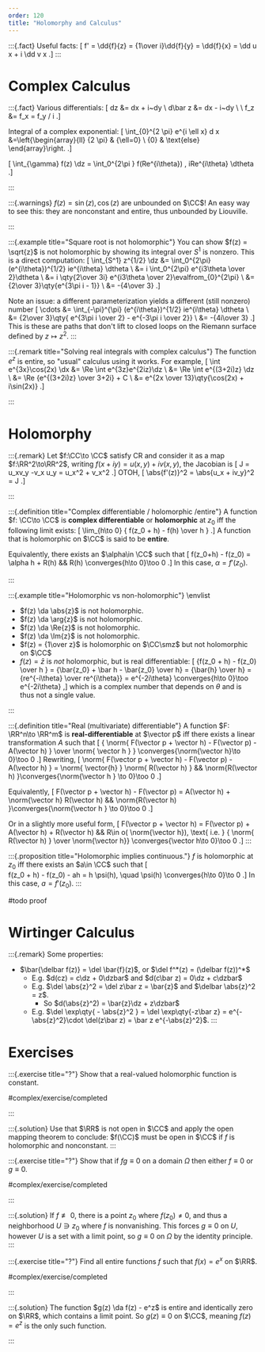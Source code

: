 ```yaml
---
order: 120
title: "Holomorphy and Calculus"
---
```



:::{.fact}
Useful facts:
\[
f' = \dd{f}{z} = {1\over i}\dd{f}{y} = \dd{f}{x} = \dd u x + i \dd v x
.\]
:::

# Complex Calculus

:::{.fact}
Various differentials:
\[
dz &= dx + i~dy \\
d\bar z &= dx - i~dy \\ \\
f_z &= f_x = f_y / i
.\]

Integral of a complex exponential:
\[
\int_{0}^{2 \pi} e^{i \ell x} d x
&=\left\{\begin{array}{ll}
{2 \pi} & {\ell=0} \\ 
{0} & \text{else}
\end{array}\right.
.\]

\[
\int_{\gamma} f(z) \dz = \int_0^{2\pi } f(Re^{i\theta}) \, iRe^{i\theta} \dtheta
.\]


:::

:::{.warnings}
$f(z) = \sin(z), \cos(z)$ are unbounded on $\CC$!
An easy way to see this: they are nonconstant and entire, thus unbounded by Liouville.

:::

:::{.example title="Square root is not holomorphic"}
You can show $f(z) = \sqrt{z}$ is not holomorphic by showing its integral over $S^1$ is nonzero.
This is a direct computation:
\[
\int_{S^1} z^{1/2} \dz 
&= \int_0^{2\pi} (e^{i\theta})^{1/2} ie^{i\theta} \dtheta \\
&= i \int_0^{2\pi} e^{i3\theta \over 2}\dtheta \\
&= i \qty{2\over 3i} e^{i3\theta \over 2}\evalfrom_{0}^{2\pi} \\
&= {2\over 3}\qty{e^{3\pi i - 1}} \\
&= -{4\over 3}
.\]

Note an issue: a different parameterization yields a different (still nonzero) number
\[
\cdots 
&= \int_{-\pi}^{\pi} (e^{i\theta})^{1/2} ie^{i\theta} \dtheta \\
&= {2\over 3}\qty{ e^{3\pi i \over 2} - e^{-3\pi i \over 2}} \\
&= -{4i\over 3}
.\]
This is these are paths that don't lift to closed loops on the Riemann surface defined by $z\mapsto z^2$.
:::

:::{.remark title="Solving real integrals with complex calculus"}
The function $e^z$ is entire, so "usual" calculus using it works.
For example, 
\[
\int e^{3x}\cos(2x) \dx 
&= \Re \int e^{3z}e^{2iz}\dz \\
&= \Re \int e^{(3+2i)z} \dz \\
&= \Re {e^{(3+2i)z} \over 3+2i} + C \\
&= e^{2x \over 13}\qty{\cos(2x) + i\sin(2x)}
.\]

:::

# Holomorphy


:::{.remark}
Let $f:\CC\to \CC$ satisfy CR and consider it as a map $f:\RR^2\to\RR^2$, writing $f(x+iy) = u(x, y) + iv(x, y)$, the Jacobian is 
\[
J = u_xv_y -v_x u_y = u_x^2 + v_x^2
.\]
OTOH,
\[
\abs{f'(z)}^2 = \abs{u_x + iv_y}^2 = J
.\]

:::

:::{.definition title="Complex differentiable / holomorphic /entire"}
A function $f: \CC\to \CC$ is **complex differentiable** or **holomorphic** at $z_0$ iff the following limit exists:
\[
\lim_{h\to 0} { f(z_0 + h) - f(h) \over h  } 
.\]
A function that is holomorphic on $\CC$ is said to be **entire**.

Equivalently, there exists an $\alpha\in \CC$ such that
\[
f(z_0+h) - f(z_0) = \alpha h + R(h) && R(h) \converges{h\to 0}\too 0 
.\]
In this case, $\alpha = f'(z_0)$.

:::

:::{.example title="Holomorphic vs non-holomorphic"}
\envlist

- $f(z) \da \abs{z}$ is not holomorphic.
- $f(z) \da \arg{z}$ is not holomorphic.
- $f(z) \da \Re{z}$ is not holomorphic.
- $f(z) \da \Im{z}$ is not holomorphic.
- $f(z) = {1\over z}$ is holomorphic on $\CC\smz$ but not holomorphic on $\CC$
- $f(z) = \bar{z}$ is *not* holomorphic, but is real differentiable:
\[
{f(z_0 + h) - f(z_0) \over h } = {\bar{z_0} + \bar h - \bar{z_0} \over h} = {\bar{h} \over h} = {re^{-i\theta} \over re^{i\theta}} = e^{-2i\theta} \converges{h\to 0}\too e^{-2i\theta}
,\]
which is a complex number that depends on $\theta$ and is thus not a single value.

:::

:::{.definition title="Real (multivariate) differentiable"}
A function $F: \RR^n\to \RR^m$ is **real-differentiable** at $\vector p$ iff there exists a linear transformation $A$ such that
\[
{ \norm{ F(\vector p + \vector h) - F(\vector p) - A(\vector h) } \over \norm{ \vector h } } \converges{\norm{\vector h}\to 0}\too 0
.\]
Rewriting,
\[
\norm{ F(\vector p + \vector h) - F(\vector p)  - A(\vector h) } = \norm{ \vector{h} } \norm{ R(\vector h) }
&& \norm{R(\vector h) }\converges{\norm{\vector h } \to 0}\too 0
.\]

Equivalently, 
\[
F(\vector p + \vector h) - F(\vector p) = A(\vector h) + \norm{\vector h} R(\vector h) && \norm{R(\vector h) }\converges{\norm{\vector h } \to 0}\too 0
.\]

Or in a slightly more useful form,
\[
F(\vector p + \vector h) = F(\vector p) + A(\vector h) + R(\vector h) && R\in o( \norm{\vector h}), \text{ i.e. }
{ \norm{ R(\vector h) } \over  \norm{\vector h}} \converges{\vector h\to 0}\too 0
.\]
:::

:::{.proposition title="Holomorphic implies continuous."}
$f$ is holomorphic at $z_0$ iff there exists an $a\in \CC$ such that
\[  
f(z_0 + h) - f(z_0) - ah = h \psi(h), \quad \psi(h) \converges{h\to 0}\to 0
.\]
In this case, $a = f'(z_0)$.
:::

#todo proof


# Wirtinger Calculus


:::{.remark}
Some properties:

- $\bar{\delbar f(z)} = \del \bar{f}(z)$, or $\del f^*(z) = (\delbar f(z))^*$
  - E.g. $d(cz) = c\dz + 0\dzbar$ and $d(c\bar z) = 0\dz + c\dzbar$
  - E.g. $\del \abs{z}^2 = \del z\bar z = \bar{z}$ and $\delbar \abs{z}^2 = z$.
    - So $d(\abs{z}^2) = \bar{z}\dz + z\dzbar$
  - E.g. $\del \exp\qty{ - \abs{z}^2 } = \del \exp\qty{-z\bar z} = e^{-\abs{z}^2}\cdot \del(z\bar z) = \bar z e^{-\abs{z}^2}$.
:::


# Exercises

:::{.exercise title="?"}
Show that a real-valued holomorphic function is constant.

#complex/exercise/completed

:::

:::{.solution}
Use that $\RR$ is not open in $\CC$ and apply the open mapping theorem to conclude: $f(\CC)$ must be open in $\CC$ if $f$ is holomorphic and nonconstant.
:::

:::{.exercise title="?"}
Show that if $fg \equiv 0$ on a domain $\Omega$ then either $f\equiv 0$ or $g\equiv 0$.

#complex/exercise/completed

:::

:::{.solution}
If $f\not\equiv 0$, there is a point $z_0$ where $f(z_0)\neq 0$, and thus a neighborhood $U\ni z_0$ where $f$ is nonvanishing.
This forces $g\equiv 0$ on $U$, however $U$ is a set with a limit point, so $g\equiv 0$ on $\Omega$ by the identity principle.
:::

:::{.exercise title="?"}
Find all entire functions $f$ such that $f(x) = e^x$ on $\RR$.

#complex/exercise/completed

:::

:::{.solution}
The function $g(z) \da f(z) - e^z$ is entire and identically zero on $\RR$, which contains a limit point.
So $g(z) \equiv 0$ on $\CC$, meaning $f(z) = e^z$ is the only such function.

:::


